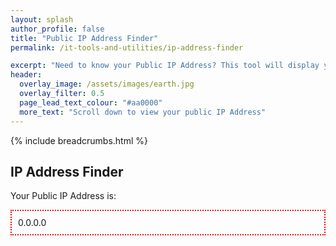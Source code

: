 ```yaml
---
layout: splash 
author_profile: false 
title: "Public IP Address Finder"
permalink: /it-tools-and-utilities/ip-address-finder

excerpt: "Need to know your Public IP Address? This tool will display your Public IP Address that is visible to other websites that you visit on the Internet."
header:
  overlay_image: /assets/images/earth.jpg
  overlay_filter: 0.5 
  page_lead_text_colour: "#aa0000"
  more_text: "Scroll down to view your public IP Address"
---
```


{% include breadcrumbs.html %}

## IP Address Finder

Your Public IP Address is: 
<div id="ip-address-result" style="border:2px dotted red;padding:10px;">
    0.0.0.0
</div>
